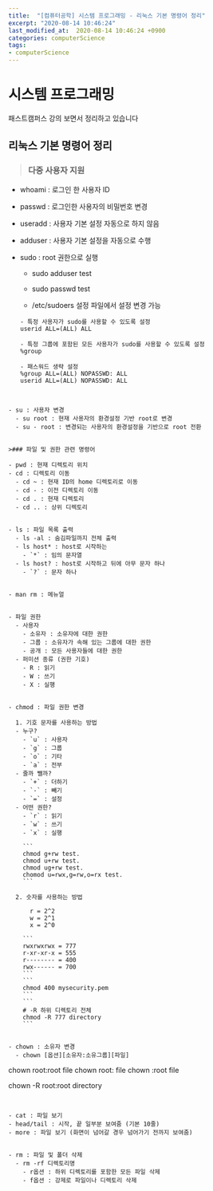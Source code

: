```yaml
---
title:  "[컴퓨터공학] 시스템 프로그래밍 - 리눅스 기본 명령어 정리"
excerpt: "2020-08-14 10:46:24"
last_modified_at:  2020-08-14 10:46:24 +0900
categories: computerScience
tags:
- computerScience
---
```


# 시스템 프로그래밍  

패스트캠퍼스 강의 보면서 정리하고 있습니다  


## 리눅스 기본 명령어 정리  

>### 다중 사용자 지원  

- whoami : 로그인 한 사용자 ID  
- passwd : 로그인한 사용자의 비밀번호 변경  
- useradd : 사용자 기본 설정 자동으로 하지 않음  
- adduser : 사용자 기본 설정을 자동으로 수행  


- sudo : root 권한으로 실행  
  - sudo adduser test  
  - sudo passwd test  


  - /etc/sudoers 설정 파일에서 설정 변경 가능  

  ```
  - 특정 사용자가 sudo를 사용할 수 있도록 설정  
  userid ALL=(ALL) ALL  

  - 특정 그룹에 포함된 모든 사용자가 sudo를 사용할 수 있도록 설정  
  %group  

  - 패스워드 생략 설정  
  %group ALL=(ALL) NOPASSWD: ALL  
  userid ALL=(ALL) NOPASSWD: ALL  
```


- su : 사용자 변경  
  - su root : 현재 사용자의 환경설정 기반 root로 변경  
  - su - root : 변경되는 사용자의 환경설정을 기반으로 root 전환  


>### 파일 및 권한 관련 명령어  

- pwd : 현재 디렉토리 위치  
- cd : 디렉토리 이동  
  - cd ~ : 현재 ID의 home 디렉토리로 이동  
  - cd - : 이전 디렉토리 이동  
  - cd . : 현재 디렉토리  
  - cd .. : 상위 디렉토리  


- ls : 파일 목록 출력  
  - ls -al : 숨김파일까지 전체 출력  
  - ls host* : host로 시작하는  
    - `*` : 임의 문자열  
  - ls host? : host로 시작하고 뒤에 아무 문자 하나  
    - `?` : 문자 하나  


- man rm : 메뉴얼  


- 파일 권한  
  - 사용자  
    - 소유자 : 소유자에 대한 권한  
    - 그룹 : 소유자가 속해 있는 그룹에 대한 권한  
    - 공개 : 모든 사용자들에 대한 권한  
  - 퍼미션 종류 (권한 기호)  
    - R : 읽기  
    - W : 쓰기  
    - X : 실행  


- chmod : 파일 권한 변경  

  1. 기호 문자를 사용하는 방법  
  - 누구?  
    - `u` : 사용자  
    - `g` : 그룹  
    - `o` : 기타  
    - `a` : 전부  
  - 줄까 뺄까?  
    - `+` : 더하기  
    - `-` : 빼기  
    - `=` : 설정  
  - 어떤 권한?  
    - `r` : 읽기  
    - `w` : 쓰기  
    - `x` : 실행  

    ```
    chmod g+rw test.
    chmod u+rw test.
    chmod ug+rw test.
    chomod u=rwx,g=rw,o=rx test.
    ```

  2. 숫자를 사용하는 방법  

      r = 2^2  
      w = 2^1  
      x = 2^0  

    ```
    rwxrwxrwx = 777
    r-xr-xr-x = 555
    r-------- = 400
    rwx------ = 700
    ```
    ```
    chmod 400 mysecurity.pem
    ```
    ```
    # -R 하위 디렉토리 전체
    chmod -R 777 directory
    ```


- chown : 소유자 변경  
  - chown [옵션][소유자:소유그룹][파일]  

```
chown root:root file
chown root: file
chown :root file

chown -R root:root directory
```


- cat : 파일 보기  
- head/tail : 시작, 끝 일부분 보여줌 (기본 10줄)  
- more : 파일 보기 (화면이 넘어갈 경우 넘어가기 전까지 보여줌)  


- rm : 파일 및 폴더 삭제  
  - rm -rf 디렉토리명  
    - r옵션 : 하위 디렉토리를 포함한 모든 파일 삭제  
    - f옵션 : 강제로 파일이나 디렉토리 삭제  
